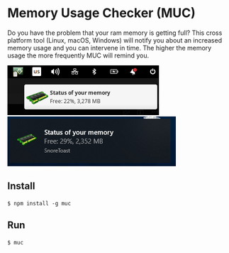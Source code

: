 # Memory Usage Checker (MUC)

Do you have the problem that your ram memory is getting full?
This cross platform tool (Linux, macOS, Windows) will notify you about an increased memory usage and you can intervene in time.
The higher the memory usage the more frequently MUC will remind you.

![Linux Screenshot](./images/notification-linux.png)
![Widow Screenshot](./images/notification-window.png)

## Install

```
$ npm install -g muc
```

## Run

```
$ muc
```
